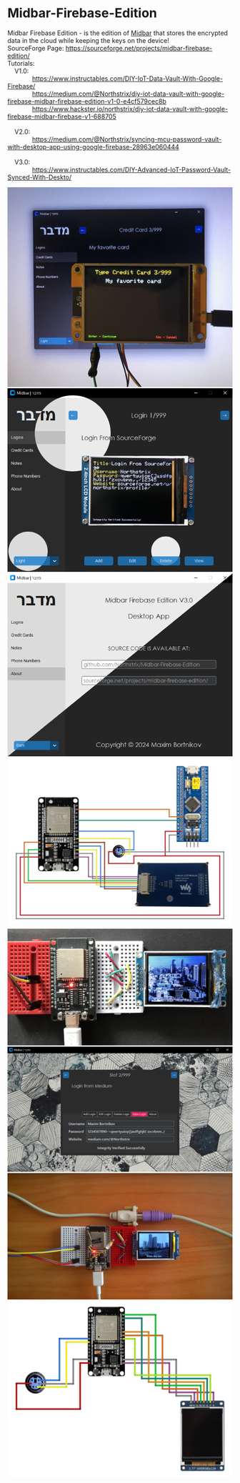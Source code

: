 # Midbar-Firebase-Edition

Midbar Firebase Edition - is the edition of [Midbar](https://github.com/Northstrix/Midbar) that stores the encrypted data in the cloud while keeping the keys on the device!
</br>
SourceForge Page: https://sourceforge.net/projects/midbar-firebase-edition/
</br>
Tutorials:
</br>
&nbsp;&nbsp;&nbsp;&nbsp;V1.0:
</br>
&nbsp;&nbsp;&nbsp;&nbsp;&nbsp;&nbsp;&nbsp;&nbsp;&nbsp;&nbsp;&nbsp;&nbsp;&nbsp;&nbsp;https://www.instructables.com/DIY-IoT-Data-Vault-With-Google-Firebase/
</br>
&nbsp;&nbsp;&nbsp;&nbsp;&nbsp;&nbsp;&nbsp;&nbsp;&nbsp;&nbsp;&nbsp;&nbsp;&nbsp;&nbsp;https://medium.com/@Northstrix/diy-iot-data-vault-with-google-firebase-midbar-firebase-edition-v1-0-e4cf579cec8b
</br>
&nbsp;&nbsp;&nbsp;&nbsp;&nbsp;&nbsp;&nbsp;&nbsp;&nbsp;&nbsp;&nbsp;&nbsp;&nbsp;&nbsp;https://www.hackster.io/northstrix/diy-iot-data-vault-with-google-firebase-midbar-firebase-v1-688705
</br>
</br>
&nbsp;&nbsp;&nbsp;&nbsp;V2.0:
</br>
&nbsp;&nbsp;&nbsp;&nbsp;&nbsp;&nbsp;&nbsp;&nbsp;&nbsp;&nbsp;&nbsp;&nbsp;&nbsp;&nbsp;https://medium.com/@Northstrix/syncing-mcu-password-vault-with-desktop-app-using-google-firebase-28963e060444
</br>
</br>
&nbsp;&nbsp;&nbsp;&nbsp;V3.0:
</br>
&nbsp;&nbsp;&nbsp;&nbsp;&nbsp;&nbsp;&nbsp;&nbsp;&nbsp;&nbsp;&nbsp;&nbsp;&nbsp;&nbsp;https://www.instructables.com/DIY-Advanced-IoT-Password-Vault-Synced-With-Deskto/

![image text](https://github.com/Northstrix/Midbar-Firebase-Edition/blob/main/V3.0/Pictures/IMG_20240609_224750.jpg)
![image text](https://github.com/Northstrix/Midbar-Firebase-Edition/blob/main/V3.0/Pictures/Desktop%20App%20%2B%20View%20Record.png)
![image text](https://github.com/Northstrix/Midbar-Firebase-Edition/blob/main/V3.0/Pictures/About%20Desktop%20App.png)
![image text](https://github.com/Northstrix/Midbar-Firebase-Edition/blob/main/V3.0/Pictures/Midbar%20Circuit%20Diagram.png)
![image text](https://github.com/Northstrix/Midbar-Firebase-Edition/blob/main/V2.0/Pictures/IMG_0258.JPG)
![image text](https://github.com/Northstrix/Midbar-Firebase-Edition/blob/main/V2.0/Pictures/View%20Login.png)
![image text](https://github.com/Northstrix/Midbar-Firebase-Edition/blob/main/V1.0/Pictures/IMG_20231013_174407.jpg)
![image text](https://github.com/Northstrix/Midbar-Firebase-Edition/blob/main/V1.0/Pictures/Midbar%20Circuit%20Diagram.png)
